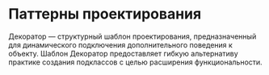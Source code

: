 # Паттерны проектирования

Декоратор — структурный шаблон проектирования, предназначенный для динамического подключения дополнительного 
поведения к объекту. Шаблон Декоратор предоставляет гибкую альтернативу практике создания подклассов с целью 
расширения функциональности.
